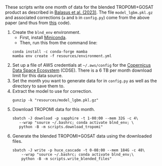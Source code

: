 These scripts write one month of data for the blended TROPOMI+GOSAT product as described in [Balasus et al. (2023)](https://doi.org/10.5194/amt-16-3787-2023). The file `model_lgbm.pkl.gz` and associated corrections (`a` and `b` in `config.py`) come from the above paper (and thus from [this](https://github.com/nicholasbalasus/blended_tropomi_gosat_methane) code).

1. Create the `blnd_env` environment.
    - First, install [Miniconda](https://docs.conda.io/projects/miniconda/en/latest/miniconda-install.html).
    - Then, run this from the command line:
    ```
    conda install -c conda-forge mamba
    mamba env create -f resources/environment.yml
    ```
2. Set up a file of AWS credentials at `~/.aws/config` for the [Copernicus Data Space Ecosystem](https://documentation.dataspace.copernicus.eu/APIs/S3.html) (CDSE). There is a 6 TB per month download limit for this data source.
3. Set the month you want to generate data for in `config.py` as well as the directory to save them to.
4. Extract the model to use for correction.
    ```
    gunzip -k "resources/model_lgbm.pkl.gz"
    ```
5. Download TROPOMI data for this month.
    ```
    sbatch -J download -p sapphire -t 1-00:00 --mem 32G -c 4\
       --wrap "source ~/.bashrc; conda activate blnd_env; \
       python -B -m scripts.download_tropomi"
    ```
6. Generate the blended TROPOMI+GOSAT data using the downloaded files.
    ```
    sbatch -J write -p huce_cascade -t 0-08:00 --mem 184G -c 48\
        --wrap "source ~/.bashrc; conda activate blnd_env;\
        python -B -m scripts.write_blended_files"
    ```